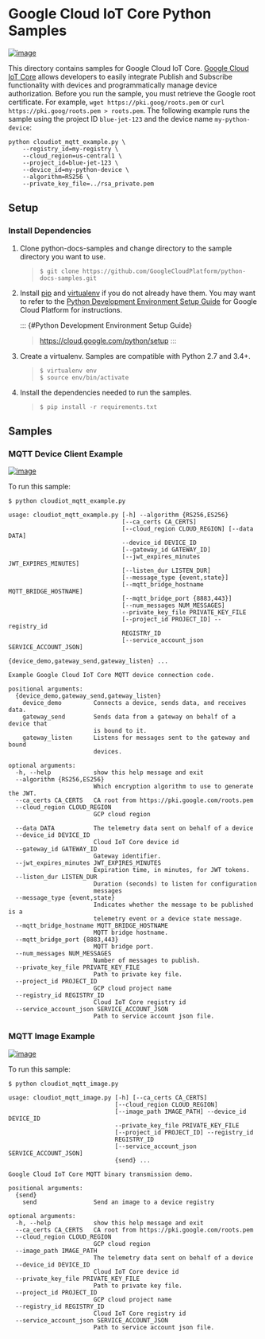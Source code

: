 Google Cloud IoT Core Python Samples
====================================

[![image](https://gstatic.com/cloudssh/images/open-btn.png)](https://console.cloud.google.com/cloudshell/open?git_repo=https://github.com/GoogleCloudPlatform/python-docs-samples&page=editor&open_in_editor=iot/api-client/mqtt_example/README.rst)

This directory contains samples for Google Cloud IoT Core. [Google Cloud
IoT Core](https://cloud.google.com/iot/docs) allows developers to easily
integrate Publish and Subscribe functionality with devices and
programmatically manage device authorization. Before you run the sample,
you must retrieve the Google root certificate. For example,
`wget https://pki.goog/roots.pem` or
`curl https://pki.goog/roots.pem > roots.pem`. The following example
runs the sample using the project ID `blue-jet-123` and the device name
`my-python-device`:

    python cloudiot_mqtt_example.py \
        --registry_id=my-registry \
        --cloud_region=us-central1 \
        --project_id=blue-jet-123 \
        --device_id=my-python-device \
        --algorithm=RS256 \
        --private_key_file=../rsa_private.pem

Setup
-----

### Install Dependencies

1.  Clone python-docs-samples and change directory to the sample
    directory you want to use.

    > ``` {.bash}
    > $ git clone https://github.com/GoogleCloudPlatform/python-docs-samples.git
    > ```

2.  Install [pip](https://pip.pypa.io/) and
    [virtualenv](https://virtualenv.pypa.io/) if you do not already have
    them. You may want to refer to the [Python Development Environment
    Setup Guide]() for Google Cloud Platform for instructions.

    ::: {#Python Development Environment Setup Guide}
    > <https://cloud.google.com/python/setup>
    :::

3.  Create a virtualenv. Samples are compatible with Python 2.7 and
    3.4+.

    > ``` {.bash}
    > $ virtualenv env
    > $ source env/bin/activate
    > ```

4.  Install the dependencies needed to run the samples.

    > ``` {.bash}
    > $ pip install -r requirements.txt
    > ```

Samples
-------

### MQTT Device Client Example

[![image](https://gstatic.com/cloudssh/images/open-btn.png)](https://console.cloud.google.com/cloudshell/open?git_repo=https://github.com/GoogleCloudPlatform/python-docs-samples&page=editor&open_in_editor=iot/api-client/mqtt_example/cloudiot_mqtt_example.py,iot/api-client/mqtt_example/README.rst)

To run this sample:

``` {.bash}
$ python cloudiot_mqtt_example.py

usage: cloudiot_mqtt_example.py [-h] --algorithm {RS256,ES256}
                                [--ca_certs CA_CERTS]
                                [--cloud_region CLOUD_REGION] [--data DATA]
                                --device_id DEVICE_ID
                                [--gateway_id GATEWAY_ID]
                                [--jwt_expires_minutes JWT_EXPIRES_MINUTES]
                                [--listen_dur LISTEN_DUR]
                                [--message_type {event,state}]
                                [--mqtt_bridge_hostname MQTT_BRIDGE_HOSTNAME]
                                [--mqtt_bridge_port {8883,443}]
                                [--num_messages NUM_MESSAGES]
                                --private_key_file PRIVATE_KEY_FILE
                                [--project_id PROJECT_ID] --registry_id
                                REGISTRY_ID
                                [--service_account_json SERVICE_ACCOUNT_JSON]
                                {device_demo,gateway_send,gateway_listen} ...

Example Google Cloud IoT Core MQTT device connection code.

positional arguments:
  {device_demo,gateway_send,gateway_listen}
    device_demo         Connects a device, sends data, and receives data.
    gateway_send        Sends data from a gateway on behalf of a device that
                        is bound to it.
    gateway_listen      Listens for messages sent to the gateway and bound
                        devices.

optional arguments:
  -h, --help            show this help message and exit
  --algorithm {RS256,ES256}
                        Which encryption algorithm to use to generate the JWT.
  --ca_certs CA_CERTS   CA root from https://pki.google.com/roots.pem
  --cloud_region CLOUD_REGION
                        GCP cloud region

  --data DATA           The telemetry data sent on behalf of a device
  --device_id DEVICE_ID
                        Cloud IoT Core device id
  --gateway_id GATEWAY_ID
                        Gateway identifier.
  --jwt_expires_minutes JWT_EXPIRES_MINUTES
                        Expiration time, in minutes, for JWT tokens.
  --listen_dur LISTEN_DUR
                        Duration (seconds) to listen for configuration
                        messages
  --message_type {event,state}
                        Indicates whether the message to be published is a
                        telemetry event or a device state message.
  --mqtt_bridge_hostname MQTT_BRIDGE_HOSTNAME
                        MQTT bridge hostname.
  --mqtt_bridge_port {8883,443}
                        MQTT bridge port.
  --num_messages NUM_MESSAGES
                        Number of messages to publish.
  --private_key_file PRIVATE_KEY_FILE
                        Path to private key file.
  --project_id PROJECT_ID
                        GCP cloud project name
  --registry_id REGISTRY_ID
                        Cloud IoT Core registry id
  --service_account_json SERVICE_ACCOUNT_JSON
                        Path to service account json file.
```

### MQTT Image Example

[![image](https://gstatic.com/cloudssh/images/open-btn.png)](https://console.cloud.google.com/cloudshell/open?git_repo=https://github.com/GoogleCloudPlatform/python-docs-samples&page=editor&open_in_editor=iot/api-client/mqtt_example/cloudiot_mqtt_image.py,iot/api-client/mqtt_example/README.rst)

To run this sample:

``` {.bash}
$ python cloudiot_mqtt_image.py

usage: cloudiot_mqtt_image.py [-h] [--ca_certs CA_CERTS]
                              [--cloud_region CLOUD_REGION]
                              [--image_path IMAGE_PATH] --device_id DEVICE_ID
                              --private_key_file PRIVATE_KEY_FILE
                              [--project_id PROJECT_ID] --registry_id
                              REGISTRY_ID
                              [--service_account_json SERVICE_ACCOUNT_JSON]
                              {send} ...

Google Cloud IoT Core MQTT binary transmission demo.

positional arguments:
  {send}
    send                Send an image to a device registry

optional arguments:
  -h, --help            show this help message and exit
  --ca_certs CA_CERTS   CA root from https://pki.google.com/roots.pem
  --cloud_region CLOUD_REGION
                        GCP cloud region
  --image_path IMAGE_PATH
                        The telemetry data sent on behalf of a device
  --device_id DEVICE_ID
                        Cloud IoT Core device id
  --private_key_file PRIVATE_KEY_FILE
                        Path to private key file.
  --project_id PROJECT_ID
                        GCP cloud project name
  --registry_id REGISTRY_ID
                        Cloud IoT Core registry id
  --service_account_json SERVICE_ACCOUNT_JSON
                        Path to service account json file.
```
